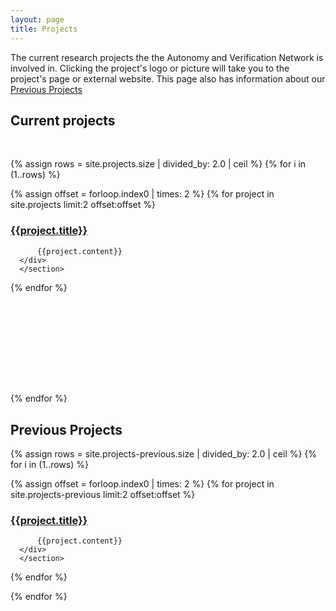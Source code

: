 ```yaml
---
layout: page
title: Projects
---
```


The current research projects the the Autonomy and Verification Network is involved in. Clicking the project's logo or picture will take you to the project's page or external website. This page also has information about our [Previous Projects](#previous-projects)

## Current projects
<br>

{% assign rows = site.projects.size | divided_by: 2.0 | ceil %}
{% for i in (1..rows) %}
<article class="w3-row w3-margin-bottom">
 {% assign offset = forloop.index0 | times: 2 %}
   {% for project in site.projects limit:2 offset:offset %}
       <section class="w3-half w3-container">
      <div class="shaded_box w3-container w3-display-container" style="min-height:270px">
          <h3 class="w3-margin-left" style="text-decoration: underline;"> {{project.title}}</h3>
          
          {{project.content}}
      </div>
      </section>     
   {% endfor %}   
</article>
{% endfor %}




## Previous Projects

{% assign rows = site.projects-previous.size | divided_by: 2.0 | ceil %}
{% for i in (1..rows) %}
<article class="w3-row">
 {% assign offset = forloop.index0 | times: 2 %}
   {% for project in site.projects-previous limit:2 offset:offset %}
      <section class="w3-half w3-container">
        <div class="shaded_box">
          <h3 style="text-decoration: underline;"> {{project.title}}</h3>
          
          {{project.content}}
      </div>
      </section>     
   {% endfor %}   
</article>
{% endfor %}
